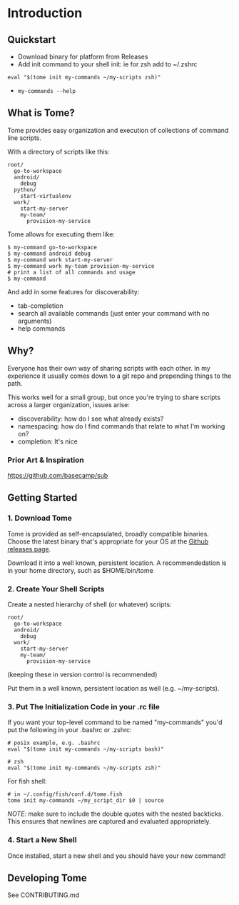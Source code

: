 # Introduction

## Quickstart
- Download binary for platform from Releases
- Add init command to your shell init: ie for zsh add to ~/.zshrc
```
eval "$(tome init my-commands ~/my-scripts zsh)"
```
- `my-commands --help`

## What is Tome?

Tome provides easy organization and execution of collections of command line scripts.

With a directory of scripts like this:

```
root/
  go-to-workspace
  android/
    debug
  python/
    start-virtualenv
  work/
    start-my-server
    my-team/
      provision-my-service
```

Tome allows for executing them like:

```
$ my-command go-to-workspace
$ my-command android debug
$ my-command work start-my-server
$ my-command work my-team provision-my-service
# print a list of all commands and usage
$ my-command
```

And add in some features for discoverability:

* tab-completion
* search all available commands (just enter your command with no arguments)
* help commands

## Why?

Everyone has their own way of sharing scripts with each other. In my experience it usually comes down to a git repo and prepending things to the path.

This works well for a small group, but once you're trying to share scripts across a larger organization, issues arise:

* discoverability: how do I see what already exists?
* namespacing: how do I find commands that relate to what I'm working on?
* completion: It's nice

### Prior Art & Inspiration
https://github.com/basecamp/sub

## Getting Started

### 1. Download Tome

Tome is provided as self-encapsulated, broadly compatible binaries. Choose the latest binary that's appropriate for your OS at the [Github releases page](https://github.com/toumorokoshi/tome/releases).

Download it into a well known, persistent location. A recommendedation is in your home directory, such as $HOME/bin/tome

### 2. Create Your Shell Scripts

Create a nested hierarchy of shell (or whatever) scripts:

```
root/
  go-to-workspace
  android/
    debug
  work/
    start-my-server
    my-team/
      provision-my-service
```

(keeping these in version control is recommended)

Put them in a well known, persistent location as well (e.g. ~/my-scripts).

### 3. Put The Initialization Code in your .rc file

If you want your top-level command
to be named "my-commands" you'd put the following in your .bashrc or .zshrc:

```
# posix example, e.g. .bashrc
eval "$(tome init my-commands ~/my-scripts bash)"

# zsh
eval "$(tome init my-commands ~/my-scripts zsh)"
```

For fish shell:
```
# in ~/.config/fish/conf.d/tome.fish
tome init my-commands ~/my_script_dir $0 | source
```

*NOTE*: make sure to include the double quotes with the nested backticks. This ensures that newlines are captured
and evaluated appropriately.

### 4. Start a New Shell

Once installed, start a new shell and you should have your new command!

## Developing Tome

See CONTRIBUTING.md
